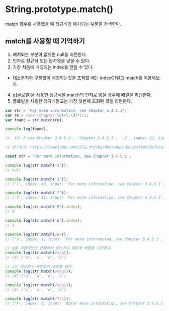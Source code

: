 # String.prototype.match()

match 함수를 사용했을 때 정규식과 매치되는 부분을 검색한다.

## match를 사용할 때 기억하기

1. 매치되는 부분이 없으면 null을 리턴한다.
2. 인자로 정규식 또는 문자열을 넣을 수 있다.
3. 가장 처음에 매칭되는 index를 얻을 수 있다.

- 대소문자와 구분없이 매칭되는것을 조회할 때는 indexOf말고 match를 이용해보자.

4. g(글로벌)을 사용한 정규식을 match의 인자로 넣을 경우에 배열을 리턴한다.
5. 글로벌을 사용한 정규식말고는 가장 첫번째 조회된 것을 리턴한다.

```js
var str = 'For more information, see Chapter 3.4.5.1';
var re = /see (chapter \d+(\.\d)*)/i;
var found = str.match(re);

console.log(found);

//  (3) ['see Chapter 3.4.5.1', 'Chapter 3.4.5.1', '.1', index: 22, input: 'For more information, see Chapter 3.4.5.1', groups: undefined]

// 참고링크: https://developer.mozilla.org/ko/docs/Web/JavaScript/Reference/Global_Objects/String/match
```

```js
const str = 'For more information, see Chapter 3.4.5.1';

console.log(str.match('z'));
// null

console.log(str.match('1'));
// ['1', index: 40, input: 'For more information, see Chapter 3.4.5.1', groups: undefined]

console.log(str.match('f'));
// ['f', index: 11, input: 'For more information, see Chapter 3.4.5.1', groups: undefined]

console.log(str.match('F').index);
// 0

console.log(str.match('o').index);
// 1

console.log(str.match(/o/));
// ['o', index: 1, input: 'For more information, see Chapter 3.4.5.1', groups: undefined]

// g를 사용하는건 전체에서 찾는거기 떄문에 배열을 리턴한다.
console.log(str.match(/o/g));
// (4) ['o', 'o', 'o', 'o']

// i는 대소문자 구분없이 조회를 한다.
console.log(str.match(/o/gi));
// (4) ['o', 'o', 'o', 'o']

console.log(str.match(/o/gi));
// (4) ['o', 'o', 'o', 'o']

console.log(str.match(/f/i));
// ['F', index: 2, input: 'OOFor more information, see Chapter 3.4.5.1', groups: undefined]
```
